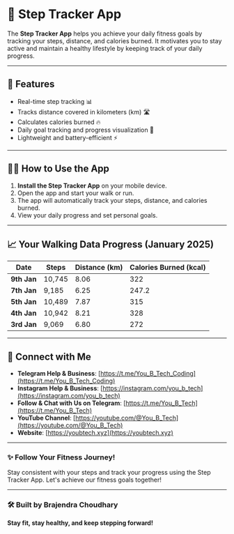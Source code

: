 # 📱 Step Tracker App

The **Step Tracker App** helps you achieve your daily fitness goals by tracking your steps, distance, and calories burned. It motivates you to stay active and maintain a healthy lifestyle by keeping track of your daily progress.

---

## 🚀 **Features**
- Real-time step tracking 📊
- Tracks distance covered in kilometers (km) 🛣️
- Calculates calories burned 🔥
- Daily goal tracking and progress visualization 📅
- Lightweight and battery-efficient ⚡

---

## 🧑‍💻 **How to Use the App**
1. **Install the Step Tracker App** on your mobile device.
2. Open the app and start your walk or run.
3. The app will automatically track your steps, distance, and calories burned.
4. View your daily progress and set personal goals.

---

## 📈 **Your Walking Data Progress (January 2025)**
| Date         | Steps  | Distance (km) | Calories Burned (kcal) |
|--------------|--------|---------------|------------------------|
| **9th Jan**  | 10,745 | 8.06          | 322                    |
| **7th Jan**  | 9,185  | 6.25          | 247.2                  |
| **5th Jan**  | 10,489 | 7.87          | 315                    |
| **4th Jan**  | 10,942 | 8.21          | 328                    |
| **3rd Jan**  | 9,069  | 6.80          | 272                    |

---

## 🔗 **Connect with Me**

- **Telegram Help & Business**: [https://t.me/You_B_Tech_Coding](https://t.me/You_B_Tech_Coding)  
- **Instagram Help & Business**: [https://instagram.com/you_b_tech](https://instagram.com/you_b_tech)  
- **Follow & Chat with Us on Telegram**: [https://t.me/You_B_Tech](https://t.me/You_B_Tech)  
- **YouTube Channel**: [https://youtube.com/@You_B_Tech](https://youtube.com/@You_B_Tech)  
- **Website**: [https://youbtech.xyz](https://youbtech.xyz)  

---

### ✨ **Follow Your Fitness Journey!**
Stay consistent with your steps and track your progress using the Step Tracker App. Let's achieve our fitness goals together!

---

### 🛠️ **Built by Brajendra Choudhary**  
**Stay fit, stay healthy, and keep stepping forward!**
